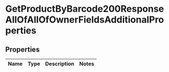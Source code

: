 
# GetProductByBarcode200ResponseAllOfAllOfOwnerFieldsAdditionalProperties

## Properties
| Name | Type | Description | Notes |
| ------------ | ------------- | ------------- | ------------- |



